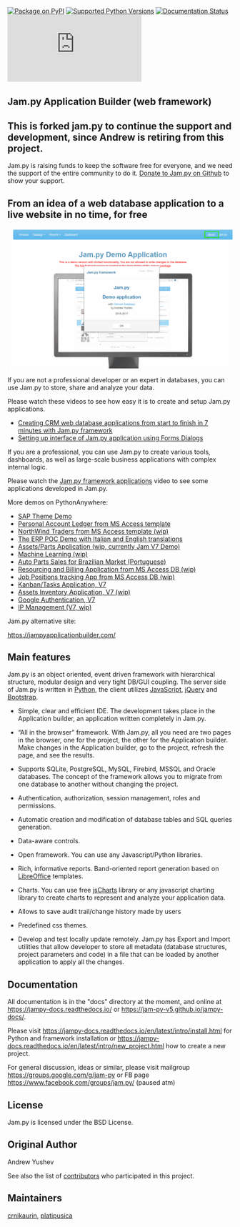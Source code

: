 
[![Package on PyPI](https://img.shields.io/pypi/v/jam.py-v5.svg)](https://pypi.org/project/jam.py-v5) [![Supported Python Versions](https://img.shields.io/pypi/pyversions/jam.py-v5.svg)](https://pypi.python.org/pypi/jam.py-v5) [![Documentation Status](https://readthedocs.org/projects/jampy-docs/badge/)](https://jampy-docs.readthedocs.io) [![Downloads](https://static.pepy.tech/badge/jam.py)](http://pepy.tech/project/jam.py)


## Jam.py Application Builder (web framework)

## This is forked jam.py to continue the support and development, since Andrew is retiring from this project.
Jam.py is raising funds to keep the software free for everyone, and we need the support of the entire community to do it. [Donate to Jam.py on Github](https://github.com/sponsors/platipusica) to show your support.


## From an idea of a web database application to a live website in no time, for free


![alt text](https://github.com/jam-py-v5/jam-py/blob/master/assets/images/JAMPY_Readme.gif)


If you are not a professional developer or an expert in databases, you can use
Jam.py to store, share and analyze your data.
    
Please watch these videos to see how easy it is to create and setup Jam.py
applications.

* [Creating CRM web database applications from start to finish in 7 minutes with Jam.py framework](https://youtu.be/vY6FTdpABa4)
* [Setting up interface of Jam.py application using Forms Dialogs](https://youtu.be/hvNZ0-a_HHw)

If you are a professional, you can use Jam.py to create various tools, dashboards,
as well as large-scale business applications with complex internal logic.

Please watch the
[Jam.py framework applications](https://youtu.be/qkJvGlgoabU)  video
to see some applications developed in Jam.py.

More demos on PythonAnywhere:

- [SAP Theme Demo](https://jampyapp.pythonanywhere.com)
- [Personal Account Ledger from MS Access template](https://msaccess.pythonanywhere.com)
- [NorthWind Traders from MS Access template (wip)](https://northwind.pythonanywhere.com)
- [The ERP POC Demo with Italian and English translations](https://sem.pythonanywhere.com)
- [Assets/Parts Application (wip, currently Jam V7 Demo)](https://jampy.pythonanywhere.com)
- [Machine Learning (wip)](https://mlearning.pythonanywhere.com)
- [Auto Parts Sales for Brazilian Market (Portuguese)](https://carparts.pythonanywhere.com)
- [Resourcing and Billing Application from MS Access DB (wip)](https://resourcingandbilling.pythonanywhere.com)
- [Job Positions tracking App from MS Access DB (wip)](https://positionstracking.pythonanywhere.com)
- [Kanban/Tasks Application, V7](https://kanban.pythonanywhere.com)
- [Assets Inventory Application, V7 (wip)](https://assetinventory.pythonanywhere.com)
- [Google Authentication, V7](https://ipam2.pythonanywhere.com)
- [IP Management (V7, wip)](https://ipmgmt.pythonanywhere.com)


Jam.py alternative site:

https://jampyapplicationbuilder.com/


## Main features

Jam.py is an object oriented, event driven framework with hierarchical structure, modular design
and very tight DB/GUI coupling. The server side of Jam.py is written in [Python](https://www.python.org),
the client utilizes [JavaScript](https://developer.mozilla.org/en/docs/Web/JavaScript),
[jQuery](https://jquery.com) and [Bootstrap](http://getbootstrap.com/2.3.2).

* Simple, clear and efficient IDE. The development takes place in the
  Application builder, an application written completely in Jam.py.

* “All in the browser” framework. With Jam.py, all you need are two pages
  in the browser, one for the project, the other for the Application builder.
  Make changes in the Application builder, go to the project, refresh the page,
  and see the results.

* Supports SQLite, PostgreSQL, MySQL, Firebird, MSSQL and
  Oracle databases. The concept of the framework allows you to migrate from
  one database to another without changing the project.

* Authentication, authorization, session management, roles and permissions.

* Automatic creation and modification of database tables and SQL queries generation.

* Data-aware controls.

* Open framework. You can use any Javascript/Python libraries.

* Rich, informative reports. Band-oriented report generation based on
  [LibreOffice](https://www.libreoffice.org) templates.

* Charts. You can use free [jsCharts](http://www.jscharts.com) library
  or any javascript charting library to create charts to represent and analyze your application data.

* Allows to save audit trail/change history made by users

* Predefined css themes.

* Develop and test locally update remotely. Jam.py has Export and Import
  utilities that allow developer to store all metadata (database structures,
  project parameters and code) in a file that can be loaded by another
  application to apply all the changes.

## Documentation


All documentation is in the "docs" directory at the moment, and online at
https://jampy-docs.readthedocs.io/ or https://jam-py-v5.github.io/jampy-docs/.

Please visit https://jampy-docs.readthedocs.io/en/latest/intro/install.html for Python and
framework installation or https://jampy-docs.readthedocs.io/en/latest/intro/new_project.html how to create a
new project.

For general discussion, ideas or similar, please visit mailgroup https://groups.google.com/g/jam-py or
FB page https://www.facebook.com/groups/jam.py/ (paused atm)


## License

Jam.py is licensed under the BSD License.

## Original Author

Andrew Yushev

See also the list of [contributors](http://jam-py.com/contributors.html)
who participated in this project.

## Maintainers

[crnikaurin](https://github.com/crnikaurin), [platipusica](https://github.com/platipusica)

